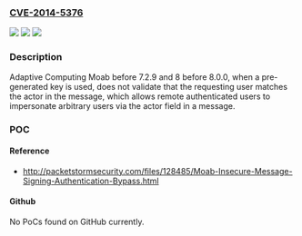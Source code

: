 ### [CVE-2014-5376](https://cve.mitre.org/cgi-bin/cvename.cgi?name=CVE-2014-5376)
![](https://img.shields.io/static/v1?label=Product&message=n%2Fa&color=blue)
![](https://img.shields.io/static/v1?label=Version&message=n%2Fa&color=blue)
![](https://img.shields.io/static/v1?label=Vulnerability&message=n%2Fa&color=brighgreen)

### Description

Adaptive Computing Moab before 7.2.9 and 8 before 8.0.0, when a pre-generated key is used, does not validate that the requesting user matches the actor in the message, which allows remote authenticated users to impersonate arbitrary users via the actor field in a message.

### POC

#### Reference
- http://packetstormsecurity.com/files/128485/Moab-Insecure-Message-Signing-Authentication-Bypass.html

#### Github
No PoCs found on GitHub currently.

